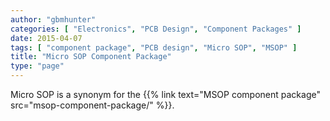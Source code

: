 ```yaml
---
author: "gbmhunter"
categories: [ "Electronics", "PCB Design", "Component Packages" ]
date: 2015-04-07
tags: [ "component package", "PCB design", "Micro SOP", "MSOP" ]
title: "Micro SOP Component Package"
type: "page"
---
```


Micro SOP is a synonym for the {{% link text="MSOP component package" src="msop-component-package/" %}}.
